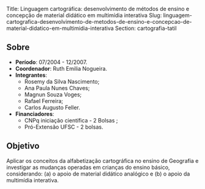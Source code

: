 Title: Linguagem cartográfica: desenvolvimento de métodos de ensino e concepção de material didático em multimídia interativa
Slug: linguagem-cartografica-desenvolvimento-de-metodos-de-ensino-e-concepcao-de-material-didatico-em-multimidia-interativa
Section: cartografia-tatil

## Sobre

- **Período**: 07/2004 - 12/2007.
- **Coordenador**: Ruth Emilia Nogueira.
- **Integrantes**:
    - Rosemy da Silva Nascimento;
    - Ana Paula Nunes Chaves;
    - Magnun Souza Voges;
    - Rafael Ferreira;
    - Carlos Augusto Feller.
- **Financiadores**:
    - CNPq iniciação científica - 2 Bolsas ;
    - Pró-Extensão UFSC - 2 bolsas.

## Objetivo

Aplicar os conceitos da alfabetização cartográfica no ensino de Geografia e
investigar as mudanças operadas em crianças do ensino básico, considerando: (a)
o apoio de material didático analógico e (b) o apoio da multimídia interativa.
